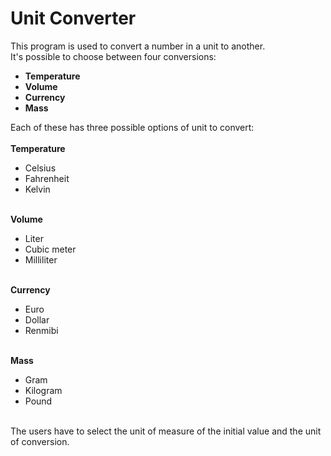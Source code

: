 <h1>Unit Converter</h1>

This program is used to convert a number in a unit to another.<br/>
It's possible to choose between four conversions:              <br/>
- <b>Temperature</b><br/>
- <b>Volume     </b><br/>
- <b>Currency   </b><br/>
- <b>Mass      </b><br/>

Each of these has three possible options of unit to convert:<br/><br/>
<b>Temperature</b>
- Celsius   <br/>
- Fahrenheit<br/>
- Kelvin    <br/><br/>

<b>Volume</b>
- Liter      <br/>
- Cubic meter<br/>
- Milliliter <br/><br/>

<b>Currency</b>
- Euro   <br/>
- Dollar <br/>
- Renmibi<br/><br/>

<b>Mass</b>
- Gram    <br/>
- Kilogram<br/>
- Pound   <br/><br/>

The users have to select the unit of measure of the initial value and the unit of conversion.
